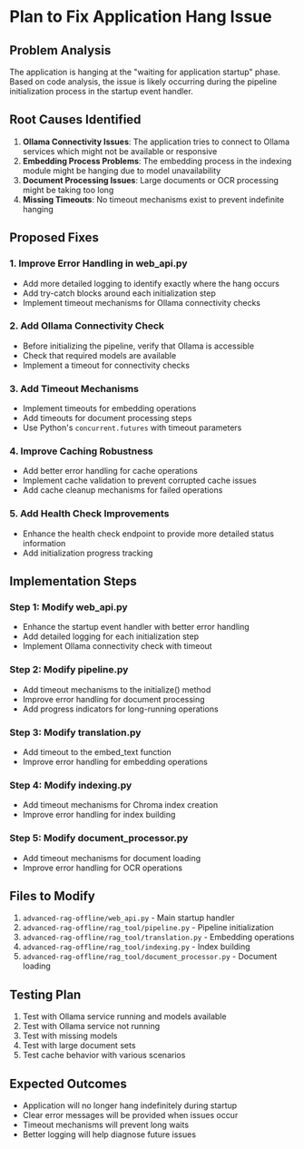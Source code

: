 # Plan to Fix Application Hang Issue

## Problem Analysis
The application is hanging at the "waiting for application startup" phase. Based on code analysis, the issue is likely occurring during the pipeline initialization process in the startup event handler.

## Root Causes Identified
1. **Ollama Connectivity Issues**: The application tries to connect to Ollama services which might not be available or responsive
2. **Embedding Process Problems**: The embedding process in the indexing module might be hanging due to model unavailability
3. **Document Processing Issues**: Large documents or OCR processing might be taking too long
4. **Missing Timeouts**: No timeout mechanisms exist to prevent indefinite hanging

## Proposed Fixes

### 1. Improve Error Handling in web_api.py
- Add more detailed logging to identify exactly where the hang occurs
- Add try-catch blocks around each initialization step
- Implement timeout mechanisms for Ollama connectivity checks

### 2. Add Ollama Connectivity Check
- Before initializing the pipeline, verify that Ollama is accessible
- Check that required models are available
- Implement a timeout for connectivity checks

### 3. Add Timeout Mechanisms
- Implement timeouts for embedding operations
- Add timeouts for document processing steps
- Use Python's `concurrent.futures` with timeout parameters

### 4. Improve Caching Robustness
- Add better error handling for cache operations
- Implement cache validation to prevent corrupted cache issues
- Add cache cleanup mechanisms for failed operations

### 5. Add Health Check Improvements
- Enhance the health check endpoint to provide more detailed status information
- Add initialization progress tracking

## Implementation Steps

### Step 1: Modify web_api.py
- Enhance the startup event handler with better error handling
- Add detailed logging for each initialization step
- Implement Ollama connectivity check with timeout

### Step 2: Modify pipeline.py
- Add timeout mechanisms to the initialize() method
- Improve error handling for document processing
- Add progress indicators for long-running operations

### Step 3: Modify translation.py
- Add timeout to the embed_text function
- Improve error handling for embedding operations

### Step 4: Modify indexing.py
- Add timeout mechanisms for Chroma index creation
- Improve error handling for index building

### Step 5: Modify document_processor.py
- Add timeout mechanisms for document loading
- Improve error handling for OCR operations

## Files to Modify
1. `advanced-rag-offline/web_api.py` - Main startup handler
2. `advanced-rag-offline/rag_tool/pipeline.py` - Pipeline initialization
3. `advanced-rag-offline/rag_tool/translation.py` - Embedding operations
4. `advanced-rag-offline/rag_tool/indexing.py` - Index building
5. `advanced-rag-offline/rag_tool/document_processor.py` - Document loading

## Testing Plan
1. Test with Ollama service running and models available
2. Test with Ollama service not running
3. Test with missing models
4. Test with large document sets
5. Test cache behavior with various scenarios

## Expected Outcomes
- Application will no longer hang indefinitely during startup
- Clear error messages will be provided when issues occur
- Timeout mechanisms will prevent long waits
- Better logging will help diagnose future issues